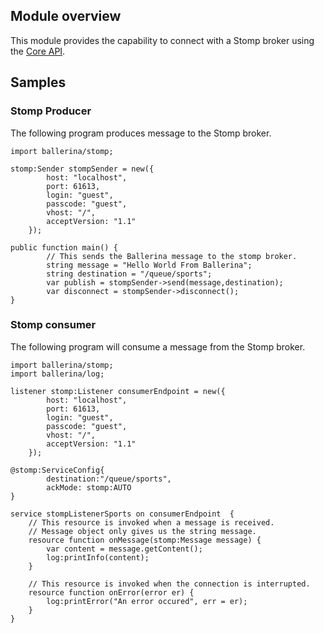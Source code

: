 ## Module overview

This module provides the capability to connect with a Stomp broker using the [Core API](https://stomp.github.io/stomp-specification-1.2.html).

## Samples

### Stomp Producer

The following program produces message to the Stomp broker.

```ballerina
import ballerina/stomp;

stomp:Sender stompSender = new({
        host: "localhost",
        port: 61613,
        login: "guest",
        passcode: "guest",
        vhost: "/",
        acceptVersion: "1.1"
    });

public function main() {
        // This sends the Ballerina message to the stomp broker.
        string message = "Hello World From Ballerina";
        string destination = "/queue/sports";
        var publish = stompSender->send(message,destination);
        var disconnect = stompSender->disconnect();
}
```
### Stomp consumer

The following program will consume a message from the Stomp broker.

```ballerina
import ballerina/stomp;
import ballerina/log;

listener stomp:Listener consumerEndpoint = new({
        host: "localhost",
        port: 61613,
        login: "guest",
        passcode: "guest",
        vhost: "/",
        acceptVersion: "1.1"
    });

@stomp:ServiceConfig{
        destination:"/queue/sports",
        ackMode: stomp:AUTO
}

service stompListenerSports on consumerEndpoint  {
    // This resource is invoked when a message is received.
    // Message object only gives us the string message.
    resource function onMessage(stomp:Message message) {
        var content = message.getContent();
        log:printInfo(content);
    }

    // This resource is invoked when the connection is interrupted.
    resource function onError(error er) {
        log:printError("An error occured", err = er);
    }
}
```